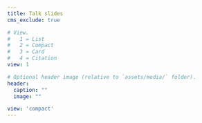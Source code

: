 ```yaml
---
title: Talk slides
cms_exclude: true

# View.
#   1 = List
#   2 = Compact
#   3 = Card
#   4 = Citation
view: 1

# Optional header image (relative to `assets/media/` folder).
header:
  caption: ""
  image: ""

view: 'compact'
---
```

